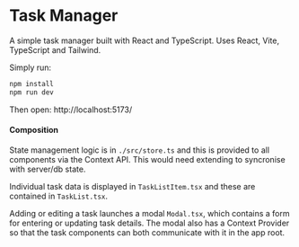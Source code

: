 # Task Manager

A simple task manager built with React and TypeScript.
Uses React, Vite, TypeScript and Tailwind.

Simply run:

```bash
npm install
npm run dev
```

Then open:
http://localhost:5173/

#### Composition

State management logic is in `./src/store.ts` and this is provided to all components via the Context API. This would need extending to syncronise with server/db state.

Individual task data is displayed in `TaskListItem.tsx` and these are contained in `TaskList.tsx`.

Adding or editing a task launches a modal `Modal.tsx`, which contains a form for entering or updating task details. The modal also has a Context Provider so that the task components can both communicate with it in the app root.
